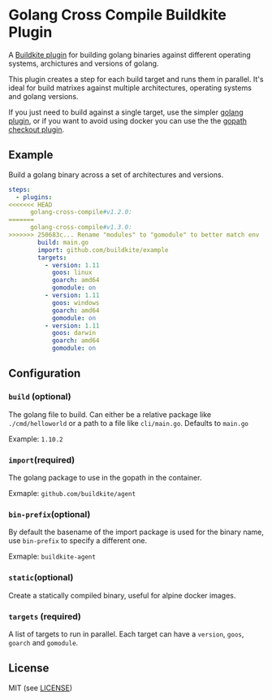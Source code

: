 # Golang Cross Compile Buildkite Plugin

A [Buildkite plugin](https://buildkite.com/docs/agent/v3/plugins) for building golang binaries against different operating systems, archictures and versions of golang.

This plugin creates a step for each build target and runs them in parallel. It's ideal for build matrixes against multiple architectures, operating systems and golang versions.

If you just need to build against a single target, use the simpler [golang plugin](https://github.com/buildkite-plugins/golang-buildkite-plugin), or if you want to avoid using docker you can use the the [gopath checkout plugin](https://github.com/buildkite-plugins/gopath-checkout-buildkite-plugin).

## Example

Build a golang binary across a set of architectures and versions.

```yml
steps:
  - plugins:
<<<<<<< HEAD
      golang-cross-compile#v1.2.0:
=======
      golang-cross-compile#v1.3.0:
>>>>>>> 250683c... Rename "modules" to "gomodule" to better match env
        build: main.go
        import: github.com/buildkite/example
        targets:
          - version: 1.11
            goos: linux
            goarch: amd64
            gomodule: on
          - version: 1.11
            goos: windows
            goarch: amd64
            gomodule: on
          - version: 1.11
            goos: darwin
            goarch: amd64
            gomodule: on
```

## Configuration

### `build` (optional)

The golang file to build. Can either be a relative package like `./cmd/helloworld` or a path to a file like `cli/main.go`. Defaults to `main.go`

Example: `1.10.2`

### `import`(required)

The golang package to use in the gopath in the container.

Exmaple: `github.com/buildkite/agent`

### `bin-prefix`(optional)

By default the basename of the import package is used for the binary name, use `bin-prefix` to specify a different one.

Exmaple: `buildkite-agent`

### `static`(optional)

Create a statically compiled binary, useful for alpine docker images.

### `targets` (required)

A list of targets to run in parallel. Each target can have a `version`, `goos`, `goarch` and `gomodule`.

## License

MIT (see [LICENSE](LICENSE))
